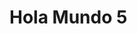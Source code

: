 <!DOCTYPE html>
<meta name="viewport" content="width=device-width, initial-scale=1, minimum-scale=1">
<html lang="es">
<head>
  <meta charset="utf-8">
  <meta name="viewport" content="width=device-width, initial-scale=1">
  <title>Hola Mundo 2</title>
</head>
<body>
<script type='text/javascript'>
	function initEmbeddedMessaging() {
		try {
			embeddedservice_bootstrap.settings.language = 'es'; // For example, enter 'en' or 'en-US'
			//Añadido
			/*window.addEventListener("onEmbeddedMessagingReady", () => {            
			console.log( "Inside Prechat API!!" );
			window.addEventListener("onEmbeddedMessagingReady", e => {
			  embeddedservice_bootstrap.prechatAPI.setVisiblePrechatFields({
			    "language": {
			      "value": "Spanish",
			      "isEditableByEndUser": false
			    }
			  });
			});
			});*/
			window.addEventListener("onEmbeddedMessagingReady", () => {
			  console.log("Received the onEmbeddedMessagingReady event…");
			  embeddedservice_bootstrap.prechatAPI.setHiddenPrechatFields({
			    language: "Spanish"
			  });
			});
			//Fin de añadido
			embeddedservice_bootstrap.init(
				'00DfZ0000004KZd',
				'ML_Chat_Area_Privada',
				'https://endesab2c--prejun25.sandbox.my.site.com/ESWMLChatAreaPrivada1757594052632',
				{
					scrt2URL: 'https://endesab2c--prejun25.sandbox.my.salesforce-scrt.com'
				}
			);
		} catch (err) {
			console.error('Error loading Embedded Messaging: ', err);
		}
	};
</script>
<script type='text/javascript' src='https://endesab2c--prejun25.sandbox.my.site.com/ESWMLChatAreaPrivada1757594052632/assets/js/bootstrap.min.js' onload='initEmbeddedMessaging()'></script>
  <h1>Hola Mundo 5</h1>
</body>
</html>
